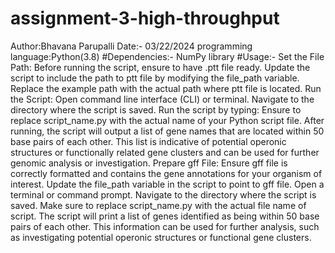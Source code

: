 # assignment-3-high-throughput
Author:Bhavana Parupalli
Date:- 03/22/2024
programming language:Python(3.8) 
#Dependencies:-
NumPy library
#Usage:-
Set the File Path: Before running the script, ensure to  have  .ptt file ready. 
Update the script to include the path to ptt file by modifying the file_path variable.
Replace the example path with the actual path where ptt file is located.
Run the Script: Open command line interface (CLI) or terminal. 
Navigate to the directory where the script is saved. Run the script by typing:
Ensure to replace script_name.py with the actual name of your Python script file.
 After running, the script will output a list of gene names that are located within 50 base pairs of each other. This list is indicative of potential operonic structures or functionally related gene clusters and can be used for further genomic analysis or investigation.
Prepare gff File: Ensure gff file is correctly formatted and contains the gene annotations for your organism of interest.
Update the file_path variable in the script to point to gff file. 
Open a terminal or command prompt. Navigate to the directory where the script is saved. 
Make sure to replace script_name.py with the actual file name of script.
The script will print a list of genes identified as being within 50 base pairs of each other. This information can be used for further analysis, such as investigating potential operonic structures or functional gene clusters. 
